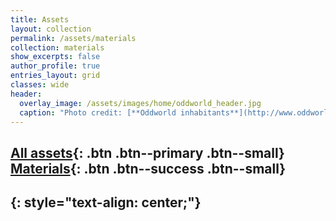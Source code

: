 ```yaml
---
title: Assets
layout: collection
permalink: /assets/materials
collection: materials
show_excerpts: false
author_profile: true
entries_layout: grid
classes: wide
header:
  overlay_image: /assets/images/home/oddworld_header.jpg
  caption: "Photo credit: [**Oddworld inhabitants**](http://www.oddworld.com/)"
---
```

[All assets](/assets/all){: .btn .btn--primary .btn--small} [Materials](#){: .btn .btn--success .btn--small}
---
{: style="text-align: center;"}
---
